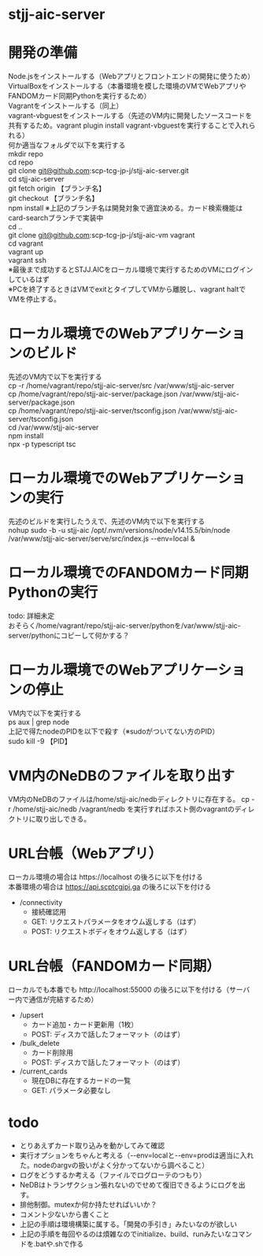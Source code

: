# stjj-aic-server

# 開発の準備
Node.jsをインストールする（Webアプリとフロントエンドの開発に使うため）  
VirtualBoxをインストールする（本番環境を模した環境のVMでWebアプリやFANDOMカード同期Pythonを実行するため）  
Vagrantをインストールする（同上）  
vagrant-vbguestをインストールする（先述のVM内に開発したソースコードを共有するため。vagrant plugin install vagrant-vbguestを実行することで入れられる）  
何か適当なフォルダで以下を実行する  
mkdir repo  
cd repo  
git clone git@github.com:scp-tcg-jp-j/stjj-aic-server.git  
cd stjj-aic-server  
git fetch origin 【ブランチ名】  
git checkout 【ブランチ名】  
npm install
※上記のブランチ名は開発対象で適宜決める。カード検索機能はcard-searchブランチで実装中  
cd ..  
git clone git@github.com:scp-tcg-jp-j/stjj-aic-vm vagrant  
cd vagrant  
vagrant up  
vagrant ssh  
※最後まで成功するとSTJJ.AICをローカル環境で実行するためのVMにログインしているはず  
※PCを終了するときはVMでexitとタイプしてVMから離脱し、vagrant haltでVMを停止する。
# ローカル環境でのWebアプリケーションのビルド
先述のVM内で以下を実行する  
cp -r /home/vagrant/repo/stjj-aic-server/src /var/www/stjj-aic-server  
cp /home/vagrant/repo/stjj-aic-server/package.json /var/www/stjj-aic-server/package.json  
cp /home/vagrant/repo/stjj-aic-server/tsconfig.json /var/www/stjj-aic-server/tsconfig.json  
cd /var/www/stjj-aic-server  
npm install  
npx -p typescript tsc  
# ローカル環境でのWebアプリケーションの実行
先述のビルドを実行したうえで、先述のVM内で以下を実行する  
nohup sudo -b -u stjj-aic /opt/.nvm/versions/node/v14.15.5/bin/node /var/www/stjj-aic-server/serve/src/index.js --env=local &  
# ローカル環境でのFANDOMカード同期Pythonの実行
todo: 詳細未定  
おそらく/home/vagrant/repo/stjj-aic-server/pythonを/var/www/stjj-aic-server/pythonにコピーして何かする？  
# ローカル環境でのWebアプリケーションの停止
VM内で以下を実行する  
ps aux | grep node  
上記で得たnodeのPIDを以下で殺す（※sudoがついてない方のPID）  
sudo kill -9 【PID】  
# VM内のNeDBのファイルを取り出す
VM内のNeDBのファイルは/home/stjj-aic/nedbディレクトリに存在する。
cp -r /home/stjj-aic/nedb /vagrant/nedb
を実行すればホスト側のvagrantのディレクトリに取り出しできる。

# URL台帳（Webアプリ）
ローカル環境の場合は https://localhost の後ろに以下を付ける  
本番環境の場合は https://api.scptcgjpj.ga の後ろに以下を付ける  
* /connectivity
  * 接続確認用
  * GET: リクエストパラメータをオウム返しする（はず）
  * POST: リクエストボディをオウム返しする（はず）

# URL台帳（FANDOMカード同期）
ローカルでも本番でも http://localhost:55000 の後ろに以下を付ける（サーバー内で通信が完結するため）  
* /upsert
  * カード追加・カード更新用（1枚）
  * POST: ディスカで話したフォーマット（のはず）
* /bulk_delete
  * カード削除用
  * POST: ディスカで話したフォーマット（のはず）
* /current_cards
  * 現在DBに存在するカードの一覧
  * GET: パラメータ必要なし

# todo
* とりあえずカード取り込みを動かしてみて確認
* 実行オプションをちゃんと考える（--env=localと--env=prodは適当に入れた。nodeのargvの扱いがよく分かってないから調べること）
* ログをどうするか考える（ファイルでログローテのつもり）
* NeDBはトランザクション張れないのでせめて復旧できるようにログを出す。
* 排他制御。mutexか何か持たせればいいか？
* コメント少ないから書くこと
* 上記の手順は環境構築に属する。「開発の手引き」みたいなのが欲しい
* 上記の手順を毎回やるのは煩雑なのでinitialize、build、runみたいなコマンドを.batや.shで作る